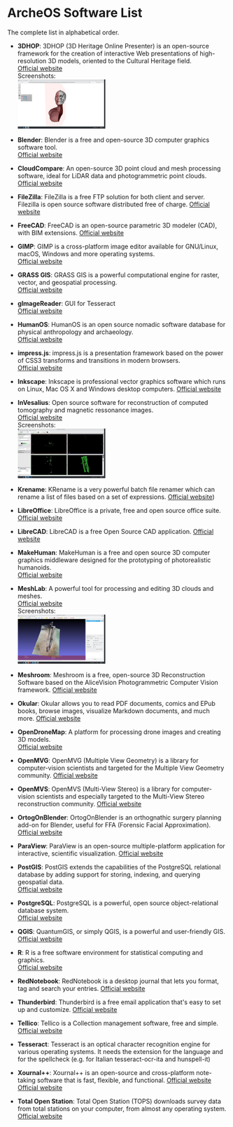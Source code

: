 # ArcheOS Software List

The complete list in alphabetical order.


- **3DHOP**: 3DHOP (3D Heritage Online Presenter) is an open-source framework for the creation of interactive Web presentations of high-resolution 3D models, oriented to the Cultural Heritage field. <br>
  [Official website](https://3dhop.net/) <br>
  Screenshots: <br>
  <a href=".././images/3dhop_st_valentine_ffa_arc-team.png">
      <img src=".././images/3dhop_st_valentine_ffa_arc-team.png?raw=true" alt="Screenshot" width="200"/>
  </a>

- **Blender**: Blender is a free and open-source 3D computer graphics software tool. <br>
[Official website](https://www.blender.org/)

- **CloudCompare**: An open-source 3D point cloud and mesh processing software, ideal for LiDAR data and photogrammetric point clouds.  
  [Official website](https://www.cloudcompare.org/)

- **FileZilla**: FileZilla is a free FTP solution for both client and server. Filezilla is open source software distributed free of charge. 
  [Official website](https://filezilla-project.org/)

- **FreeCAD**: FreeCAD is an open-source parametric 3D modeler (CAD), with BIM extensions.
  [Official website](https://www.freecad.org/)

- **GIMP**: GIMP is a cross-platform image editor available for GNU/Linux, macOS, Windows and more operating systems.  
  [Official website](https://www.gimp.org/)

- **GRASS GIS**: GRASS GIS is a powerful computational engine for raster, vector, and geospatial processing.  
  [Official website](https://grass.osgeo.org/)

- **gImageReader**: GUI for Tesseract  
  [Official website](https://github.com/manisandro/gImageReader)

- **HumanOS**: HumanOS is an open source nomadic software database for physical anthropology and archaeology.  
  [Official website](https://www.humanos.cnrs.fr/)

- **impress.js**: impress.js is a presentation framework based on the power of CSS3 transforms and transitions in modern browsers.  
  [Official website](https://impress.js.org/#/bored)

- **Inkscape**: Inkscape is professional vector graphics software which runs on Linux, Mac OS X and Windows desktop computers.
  [Official website](https://inkscape.org/)

- **InVesalius**: Open source software for reconstruction of computed tomography and magnetic ressonance images. <br>
  [Official website](https://invesalius.github.io/)   <br>
  Screenshots: <br>
  <a href=".././images/invesalius_similaun_mummy_extracting_bones_arc-team.png">
    <img src=".././images/invesalius_similaun_mummy_extracting_bones_arc-team.png?raw=true" alt="Screenshot" width="200"/>
  </a>

- **Krename**: KRename is a very powerful batch file renamer which can rename a list of files based on a set of expressions.
  [Official website](https://apps.kde.org/krename/))

- **LibreOffice**: LibreOffice is a private, free and open source office suite.
  [Official website](https://www.libreoffice.org/)

- **LibreCAD**: LibreCAD is a free Open Source CAD application.
  [Official website](https://librecad.org/)

- **MakeHuman**: MakeHuman is a free and open source 3D computer graphics middleware designed for the prototyping of photorealistic humanoids.  
  [Official website](https://static.makehumancommunity.org/)

- **MeshLab**: A powerful tool for processing and editing 3D clouds and meshes.  
  [Official website](https://www.meshlab.net/)   <br>
  Screenshots: <br>
  <a href=".././images/meshlab_piroga_lago_di_tovel_sfm_webodm_1cm.png">
    <img src=".././images/meshlab_piroga_lago_di_tovel_sfm_webodm_1cm.png?raw=true" alt="Screenshot" width="200"/>
  </a>

- **Meshroom**: Meshroom is a free, open-source 3D Reconstruction Software based on the AliceVision Photogrammetric Computer Vision framework.
  [Official website](https://alicevision.org/)

- **Okular**: Okular allows you to read PDF documents, comics and EPub books, browse images, visualize Markdown documents, and much more.
  [Official website](https://okular.kde.org/)

- **OpenDroneMap**: A platform for processing drone images and creating 3D models.  
  [Official website](https://www.opendronemap.org/)

- **OpenMVG**: OpenMVG (Multiple View Geometry) is a library for computer-vision scientists and targeted for the Multiple View Geometry community.
  [Official website](https://github.com/openMVG/openMVG)

- **OpenMVS**: OpenMVS (Multi-View Stereo) is a library for computer-vision scientists and especially targeted to the Multi-View Stereo reconstruction community.
  [Official website](https://cdcseacave.github.io/)

- **OrtogOnBlender**: OrtogOnBlender is an orthognathic surgery planning add-on for Blender, useful for FFA (Forensic Facial Approximation).  
  [Official website](http://www.ciceromoraes.com.br/doc/en/OrtogOnBlender/)

- **ParaView**: ParaView is an open-source multiple-platform application for interactive, scientific visualization.
  [Official website](https://www.paraview.org/)

- **PostGIS**: PostGIS extends the capabilities of the PostgreSQL relational database by adding support for storing, indexing, and querying geospatial data.  
  [Official website](https://postgis.net/)

- **PostgreSQL**: PostgreSQL is a powerful, open source object-relational database system.  
  [Official website](https://www.postgresql.org/)

- **QGIS**: QuantumGIS, or simply QGIS, is a powerful and user-friendly GIS.  
  [Official website](https://qgis.org/) 

- **R**: R is a free software environment for statistical computing and graphics.  
  [Official website](https://www.r-project.org/)

- **RedNotebook**:  RedNotebook is a desktop journal that lets you format, tag and search your entries.
  [Official website](https://rednotebook.app/)

- **Thunderbird**: Thunderbird is a free email application that's easy to set up and customize.
  [Official website](https://www.thunderbird.net/en-US/)

- **Tellico**: Tellico is a Collection management software, free and simple.
  [Official website](https://tellico-project.org/)

- **Tesseract**: Tesseract is an optical character recognition engine for various operating systems. It needs the extension for the language and for the spellcheck (e.g. for Italian tesseract-ocr-ita and hunspell-it)

- **Xournal++**: Xournal++ is an open-source and cross-platform note-taking software that is fast, flexible, and functional.
  [Official website](https://xournalpp.github.io/)
  [Official website](https://github.com/tesseract-ocr)

- **Total Open Station**: Total Open Station (TOPS) downloads survey data from total stations on your computer, from almost any operating system.  
  [Official website](https://tops.iosa.it/)
